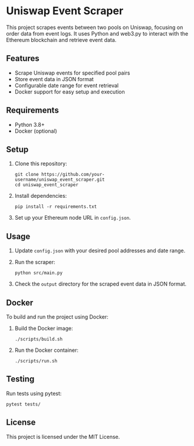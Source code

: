
# Uniswap Event Scraper

This project scrapes events between two pools on Uniswap, focusing on order data from event logs. It uses Python and web3.py to interact with the Ethereum blockchain and retrieve event data.

## Features

- Scrape Uniswap events for specified pool pairs
- Store event data in JSON format
- Configurable date range for event retrieval
- Docker support for easy setup and execution

## Requirements

- Python 3.8+
- Docker (optional)

## Setup

1. Clone this repository:
   ```
   git clone https://github.com/your-username/uniswap_event_scraper.git
   cd uniswap_event_scraper
   ```

2. Install dependencies:
   ```
   pip install -r requirements.txt
   ```

3. Set up your Ethereum node URL in `config.json`.

## Usage

1. Update `config.json` with your desired pool addresses and date range.
2. Run the scraper:
   ```
   python src/main.py
   ```

3. Check the `output` directory for the scraped event data in JSON format.

## Docker

To build and run the project using Docker:

1. Build the Docker image:
   ```
   ./scripts/build.sh
   ```

2. Run the Docker container:
   ```
   ./scripts/run.sh
   ```

## Testing

Run tests using pytest:
```
pytest tests/
```

## License

This project is licensed under the MIT License.

